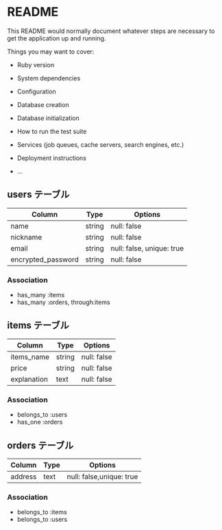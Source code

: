 # README

This README would normally document whatever steps are necessary to get the
application up and running.

Things you may want to cover:

* Ruby version

* System dependencies

* Configuration

* Database creation

* Database initialization

* How to run the test suite

* Services (job queues, cache servers, search engines, etc.)

* Deployment instructions

* ...

## users テーブル

| Column             | Type   | Options     |
| ------------------ | ------ | ----------- |
| name               | string | null: false |
| nickname           | string | null: false |
| email              | string | null: false, unique: true |
| encrypted_password | string | null: false |


### Association

- has_many :items
- has_many :orders, through:items

## items テーブル

| Column             | Type   | Options     |
| ------------------ | ------ | ----------- |
| items_name         | string | null: false |
| price              | string | null: false |
| explanation        | text   | null: false |

### Association

- belongs_to :users
- has_one :orders

## orders テーブル

| Column             | Type   | Options    |
| ------------------ | ------ | ---------- |
| address            | text   | null: false,unique: true |

### Association

- belongs_to :items
- belongs_to :users